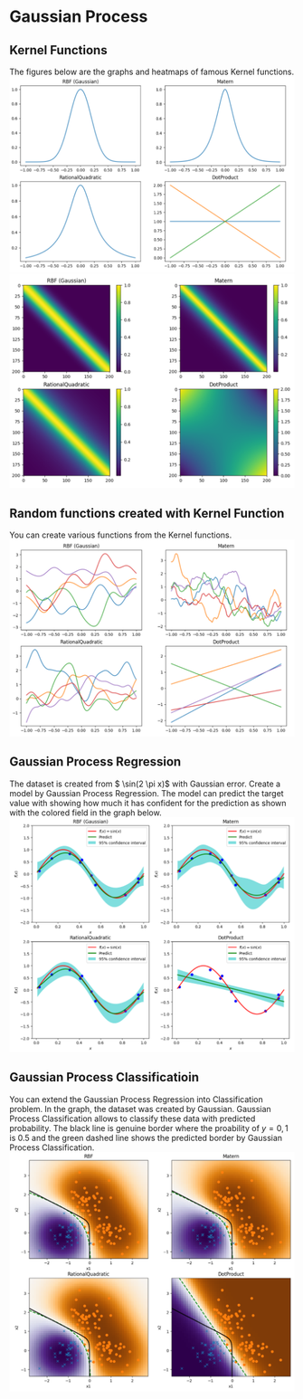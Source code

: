 # Gaussian Process

## Kernel Functions
The figures below are the graphs and heatmaps of famous Kernel functions.
![image](images/Kernel_1D.png)
![image](images/Heatmap_Kernel.png)

## Random functions created with Kernel Function
You can create various functions from the Kernel functions.
![image](images/RandomFunc_Kernel.png)

## Gaussian Process Regression
The dataset is created from $ \sin(2 \pi x)$ with Gaussian error.
Create a model by Gaussian Process Regression. The model can predict the target value with showing how much it has confident for the prediction as shown with the colored field in the graph below.
![image](images/Gaussian_Process_Regression.png)

## Gaussian Process Classificatioin
You can extend the Gaussian Process Regression into Classification problem.
In the graph, the dataset was created by Gaussian. Gaussian Process Classification allows to classify these data with predicted probability. The black line is genuine border where the proability of $y = 0, 1$ is 0.5 and the green dashed line shows the predicted border by Gaussian Process Classification.
![image](images/Gaussian_Process_Classification.png)